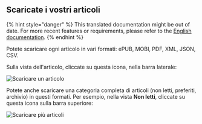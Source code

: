 ## Scaricate i vostri articoli

{% hint style="danger" %}
This translated documentation might be out of date. For more recent features or requirements, please refer to the [English documentation](https://doc.wallabag.org/en/).
{% endhint %}

Potete scaricare ogni articolo in vari formati: ePUB, MOBI, PDF, XML,
JSON, CSV.

Sulla vista dell'articolo, cliccate su questa icona, nella barra
laterale:

![Scaricare un articolo](../../../img/user/download_article.png)

Potete anche scaricare una categoria completa di articoli (non letti,
preferiti, archivio) in questi formati. Per esempio, nella vista
**Non letti**, cliccate su questa icona sulla barra superiore:

![Scaricare più articoli](../../../img/user/download_articles.png)
